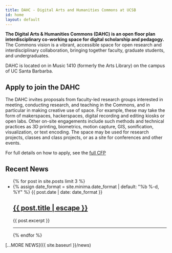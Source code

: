 ```yaml
---
title: DAHC - Digital Arts and Humanities Commons at UCSB
id: home
layout: default
---
```


**The Digital Arts & Humanities Commons (DAHC) is an open floor plan interdisciplinary co-working space for digital scholarship and pedagogy.** The Commons vision is a vibrant, accessible space for open research and interdisciplinary collaboration, bringing together faculty, graduate students, and undergraduates.

DAHC is located on in Music 1410 (formerly the Arts Library) on the campus of UC Santa Barbarba.

## Apply to join the DAHC

The DAHC invites proposals from faculty-led research groups interested in meeting, conducting research, and teaching in the Commons, and in particular in making creative use of space. For example, these may take the form of makerspaces, hackerspaces, digital recording and editing kiosks or open labs. Other on-site engagements include such methods and technical practices as 3D printing, biometrics, motion capture, GIS, sonification, visualization, or text encoding. The space may be used for research projects, classes and class projects, or as a site for conferences and other events.

For full details on how to apply, see the [full CFP](https://goo.gl/bbNnQQ)

## Recent News

<ul class="post-list">
  {% for post in site.posts limit 3 %}
    <li>
      {% assign date_format = site.minima.date_format | default: "%b %-d, %Y" %}
      <span class="post-meta">{{ post.date | date: date_format }}</span>
      <h2>
        <a class="post-link" href="{{ post.url | relative_url }}">{{ post.title | escape }}</a>
      </h2>
      <p>{{ post.excerpt }}</p>
      <hr>
    </li>
  {% endfor %}
</ul>

[...MORE NEWS]({{ site.baseurl }}/news)
